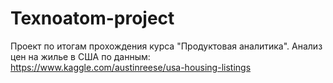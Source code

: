 # Texnoatom-project
Проект по итогам прохождения курса "Продуктовая аналитика".
Анализ цен на жилье в США по данным: https://www.kaggle.com/austinreese/usa-housing-listings
